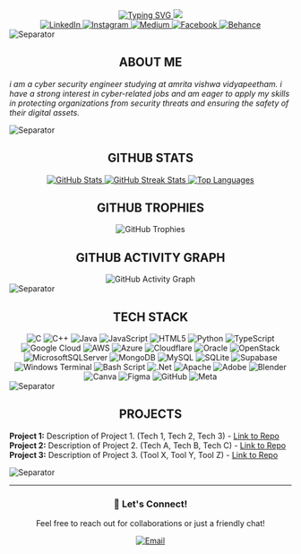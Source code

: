 <div align="center">
  <a href="https://git.io/typing-svg">
    <img src="https://readme-typing-svg.demolab.com?font=Caveat&weight=600&size=60&duration=3500&pause=1200&center=true&vCenter=true&width=1080&height=100&color=FF3C3C&lines=Hey+baby+,+Welcome+to+my+Bio" alt="Typing SVG" />
  </a>
  <a href="https://visitcount.itsvg.in">
    <img src="https://visitcount.itsvg.in/api?id=abhinai2244&label=Profile%20Views&color=2&icon=1&pretty=false" />
  </a>
</div>

<div align="center">
  <a href="https://www.linkedin.com/in/abhinai-reddy-89b3b134" target="_blank">
    <img src="https://img.shields.io/badge/LinkedIn-0077B5?style=for-the-badge&logo=linkedin&logoColor=white" alt="LinkedIn" />
  </a>
  <a href="https://www.instagram.com/cyargan/" target="_blank">
    <img src="https://img.shields.io/badge/Instagram-E4405F?style=for-the-badge&logo=instagram&logoColor=white" alt="Instagram" />
  </a>
  <a href="https://medium.com/@abhinaireddy2244" target="_blank">
    <img src="https://img.shields.io/badge/Medium-12100E?style=for-the-badge&logo=medium&logoColor=white" alt="Medium" />
  </a>
  <a href="https://www.facebook.com/abhinai.reddy.54/" target="_blank">
    <img src="https://img.shields.io/badge/Facebook-1877F2?style=for-the-badge&logo=facebook&logoColor=white" alt="Facebook" />
  </a>
  <a href="https://www.behance.net/abhinaireddy" target="_blank">
    <img src="https://img.shields.io/badge/Behance-1769ff?style=for-the-badge&logo=behance&logoColor=white" alt="Behance" />
  </a>
</div>

<img src="https://user-images.githubusercontent.com/73097560/115834477-dbab4500-a447-11eb-908a-139a6edaec5c.gif" alt="Separator" />

<div align="center">
  <h2><b>ABOUT ME</b></h2>
</div>

*i am a cyber security engineer studying at amrita vishwa vidyapeetham. i have a strong interest in cyber-related jobs and am eager to apply my skills in protecting organizations from security threats and ensuring the safety of their digital assets.*

<img src="https://user-images.githubusercontent.com/73097560/115834477-dbab4500-a447-11eb-908a-139a6edaec5c.gif" alt="Separator" />

<div align="center">
  <h2><b>GITHUB STATS</b></h2>
</div>

<div align="center">
  <a href="https://github.com/anuraghazra/github-readme-stats">
    <img src="https://github-readme-stats.vercel.app/api?username=abhinai2244&theme=transparent&show_icons=true&hide_border=true&icon_color=FF3C3C&title_color=FF3C3C&text_color=FFFFFF" alt="GitHub Stats" />
  </a>
  <a href="https://github.com/anuraghazra/github-readme-stats">
    <img src="https://github-readme-streak-stats.herokuapp.com/?user=abhinai2244&theme=github-dark&hide_border=true&ring=FF3C3C&fire=FF3C3C&currStreakLabel=ffffff&sideLabels=FF3C3C&sideNums=FF3C3C&dates=ffffff&border=FF3C3C&stroke=FF3C3C" alt="GitHub Streak Stats" />
  </a>
  <a href="https://github.com/anuraghazra/github-readme-stats">
    <img src="https://github-readme-stats.vercel.app/api/top-langs/?username=abhinai2244&theme=transparent&show_icons=true&hide_border=true&icon_color=FF3C3C&title_color=FF3C3C&text_color=FFFFFF&layout=compact" alt="Top Languages" />
  </a>
</div>

<div align="center">
  <h2><b>GITHUB TROPHIES</b></h2>
  <img src="https://github-profile-trophy.vercel.app/?username=abhinai2244&theme=gruvbox&no-frame=false&no-bg=true&margin-w=4" alt="GitHub Trophies" />
</div>

<div align="center">
  <h2><b>GITHUB ACTIVITY GRAPH</b></h2>
  <img src="https://github-readme-activity-graph.vercel.app/graph?username=abhinai2244&theme=react-dark&hide_border=true&area=true" alt="GitHub Activity Graph" />
</div>

<img src="https://user-images.githubusercontent.com/73097560/115834477-dbab4500-a447-11eb-908a-139a6edaec5c.gif" alt="Separator" />

<div align="center">
  <h2><b>TECH STACK</b></h2>
</div>

<div align="center">
  <img src="https://img.shields.io/badge/c-%2300599C.svg?style=for-the-badge&logo=c&logoColor=white" alt="C" />
  <img src="https://img.shields.io/badge/c++-%2300599C.svg?style=for-the-badge&logo=c%2B%2B&logoColor=white" alt="C++" />
  <img src="https://img.shields.io/badge/java-%23ED8B00.svg?style=for-the-badge&logo=openjdk&logoColor=white" alt="Java" />
  <img src="https://img.shields.io/badge/javascript-%23323330.svg?style=for-the-badge&logo=javascript&logoColor=%23F7DF1E" alt="JavaScript" />
  <img src="https://img.shields.io/badge/html5-%23E34F26.svg?style=for-the-badge&logo=html5&logoColor=white" alt="HTML5" />
  <img src="https://img.shields.io/badge/python-3670A0?style=for-the-badge&logo=python&logoColor=ffdd54" alt="Python" />
  <img src="https://img.shields.io/badge/typescript-%23007ACC.svg?style=for-the-badge&logo=typescript&logoColor=white" alt="TypeScript" />
  <img src="https://img.shields.io/badge/GoogleCloud-%234285F4.svg?style=for-the-badge&logo=google-cloud&logoColor=white" alt="Google Cloud" />
  <img src="https://img.shields.io/badge/AWS-%23FF9900.svg?style=for-the-badge&logo=amazon-aws&logoColor=white" alt="AWS" />
  <img src="https://img.shields.io/badge/azure-%230072C6.svg?style=for-the-badge&logo=microsoftazure&logoColor=white" alt="Azure" />
  <img src="https://img.shields.io/badge/Cloudflare-F38020?style=for-the-badge&logo=Cloudflare&logoColor=white" alt="Cloudflare" />
  <img src="https://img.shields.io/badge/Oracle-F80000?style=for-the-badge&logo=oracle&logoColor=white" alt="Oracle" />
  <img src="https://img.shields.io/badge/Openstack-%23f01742.svg?style=for-the-badge&logo=openstack&logoColor=white" alt="OpenStack" />
  <img src="https://img.shields.io/badge/Microsoft%20SQL%20Server-CC2927?style=for-the-badge&logo=microsoft%20sql%20server&logoColor=white" alt="MicrosoftSQLServer" />
  <img src="https://img.shields.io/badge/MongoDB-%234ea94b.svg?style=for-the-badge&logo=mongodb&logoColor=white" alt="MongoDB" />
  <img src="https://img.shields.io/badge/mysql-4479A1.svg?style=for-the-badge&logo=mysql&logoColor=white" alt="MySQL" />
  <img src="https://img.shields.io/badge/sqlite-%2307405e.svg?style=for-the-badge&logo=sqlite&logoColor=white" alt="SQLite" />
  <img src="https://img.shields.io/badge/Supabase-3ECF8E?style=for-the-badge&logo=supabase&logoColor=white" alt="Supabase" />
  <img src="https://img.shields.io/badge/Windows%20Terminal-%234D4D4D.svg?style=for-the-badge&logo=windows-terminal&logoColor=white" alt="Windows Terminal" />
  <img src="https://img.shields.io/badge/bash_script-%23121011.svg?style=for-the-badge&logo=gnu-bash&logoColor=white" alt="Bash Script" />
  <img src="https://img.shields.io/badge/.NET-5C2D91?style=for-the-badge&logo=.net&logoColor=white" alt=".Net" />
  <img src="https://img.shields.io/badge/apache-%23D42029.svg?style=for-the-badge&logo=apache&logoColor=white" alt="Apache" />
  <img src="https://img.shields.io/badge/adobe-%23FF0000.svg?style=for-the-badge&logo=adobe&logoColor=white" alt="Adobe" />
  <img src="https://img.shields.io/badge/blender-%23F5792A.svg?style=for-the-badge&logo=blender&logoColor=white" alt="Blender" />
  <img src="https://img.shields.io/badge/Canva-%2300C4CC.svg?style=for-the-badge&logo=Canva&logoColor=white" alt="Canva" />
  <img src="https://img.shields.io/badge/figma-%23F24E1E.svg?style=for-the-badge&logo=figma&logoColor=white" alt="Figma" />
  <img src="https://img.shields.io/badge/github-%23121011.svg?style=for-the-badge&logo=github&logoColor=white" alt="GitHub" />
  <img src="https://img.shields.io/badge/Meta-%230467DF.svg?style=for-the-badge&logo=Meta&logoColor=white" alt="Meta" />
</div>

<img src="https://user-images.githubusercontent.com/73097560/115834477-dbab4500-a447-11eb-908a-139a6edaec5c.gif" alt="Separator" />

<div align="center">
  <h2><b>PROJECTS</b></h2>
</div>

**Project 1:** Description of Project 1. (Tech 1, Tech 2, Tech 3) - [Link to Repo](#)
**Project 2:** Description of Project 2. (Tech A, Tech B, Tech C) - [Link to Repo](#)
**Project 3:** Description of Project 3. (Tool X, Tool Y, Tool Z) - [Link to Repo](#)

<img src="https://user-images.githubusercontent.com/73097560/115834477-dbab4500-a447-11eb-908a-139a6edaec5c.gif" alt="Separator" />

<!-- Proudly created with GPRM ( https://gprm.itsvg.in ) -->

---

<div align="center">
  <h3>🤝 Let's Connect!</h3>
  <p>Feel free to reach out for collaborations or just a friendly chat!</p>
  <a href="mailto:abhinaireddy2244@gmail.com">
    <img src="https://img.shields.io/badge/Email-D14836?style=for-the-badge&logo=gmail&logoColor=white" alt="Email" />
  </a>
</div>
